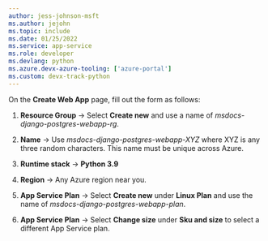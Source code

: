 ```yaml
---
author: jess-johnson-msft
ms.author: jejohn
ms.topic: include
ms.date: 01/25/2022
ms.service: app-service
ms.role: developer
ms.devlang: python
ms.azure.devx-azure-tooling: ['azure-portal']
ms.custom: devx-track-python
---
```


On the **Create Web App** page, fill out the form as follows:

1. **Resource Group** &rarr; Select **Create new** and use a name of *msdocs-django-postgres-webapp-rg*.

1. **Name** &rarr; Use *msdocs-django-postgres-webapp-XYZ* where XYZ is any three random characters. This name must be unique across Azure.

1. **Runtime stack** &rarr; **Python 3.9**

1. **Region** &rarr; Any Azure region near you.

1. **App Service Plan** &rarr; Select **Create new** under **Linux Plan** and use the name of *msdocs-django-postgres-webapp-plan*.

1. **App Service Plan** &rarr; Select **Change size** under **Sku and size** to select a different App Service plan.
